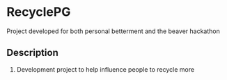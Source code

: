 # RecyclePG
Project developed for both personal betterment and the beaver hackathon

## Description
  1. Development project to help influence people to recycle more